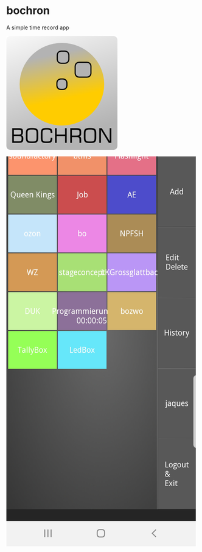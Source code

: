 # bochron
A simple time record app


![bochron](images/bochron_logo_01.png)


![bochron overview](images/bochron_in_action_01.jpg)
